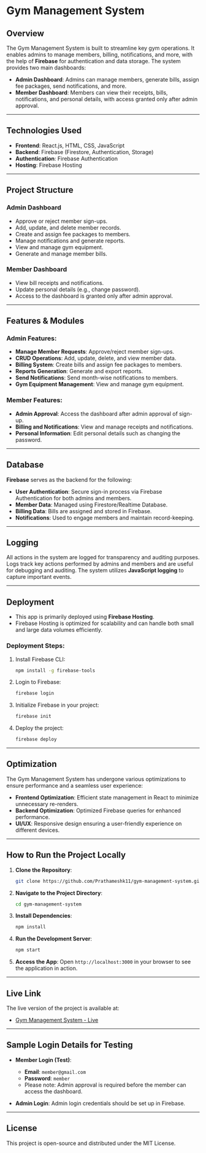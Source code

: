 # Gym Management System

## Overview
The Gym Management System is built to streamline key gym operations. It enables admins to manage members, billing, notifications, and more, with the help of **Firebase** for authentication and data storage. The system provides two main dashboards:

- **Admin Dashboard**: Admins can manage members, generate bills, assign fee packages, send notifications, and more.
- **Member Dashboard**: Members can view their receipts, bills, notifications, and personal details, with access granted only after admin approval.

---

## Technologies Used

- **Frontend**: React.js, HTML, CSS, JavaScript
- **Backend**: Firebase (Firestore, Authentication, Storage)
- **Authentication**: Firebase Authentication
- **Hosting**: Firebase Hosting

---

## Project Structure

### Admin Dashboard
- Approve or reject member sign-ups.
- Add, update, and delete member records.
- Create and assign fee packages to members.
- Manage notifications and generate reports.
- View and manage gym equipment.
- Generate and manage member bills.

### Member Dashboard
- View bill receipts and notifications.
- Update personal details (e.g., change password).
- Access to the dashboard is granted only after admin approval.

---

## Features & Modules

### Admin Features:
- **Manage Member Requests**: Approve/reject member sign-ups.
- **CRUD Operations**: Add, update, delete, and view member data.
- **Billing System**: Create bills and assign fee packages to members.
- **Reports Generation**: Generate and export reports.
- **Send Notifications**: Send month-wise notifications to members.
- **Gym Equipment Management**: View and manage gym equipment.

### Member Features:
- **Admin Approval**: Access the dashboard after admin approval of sign-up.
- **Billing and Notifications**: View and manage receipts and notifications.
- **Personal Information**: Edit personal details such as changing the password.

---

## Database

**Firebase** serves as the backend for the following:

- **User Authentication**: Secure sign-in process via Firebase Authentication for both admins and members.
- **Member Data**: Managed using Firestore/Realtime Database.
- **Billing Data**: Bills are assigned and stored in Firebase.
- **Notifications**: Used to engage members and maintain record-keeping.

---

## Logging

All actions in the system are logged for transparency and auditing purposes. Logs track key actions performed by admins and members and are useful for debugging and auditing. The system utilizes **JavaScript logging** to capture important events.

---

## Deployment

- This app is primarily deployed using **Firebase Hosting**.
- Firebase Hosting is optimized for scalability and can handle both small and large data volumes efficiently.

### Deployment Steps:

1. Install Firebase CLI:
    ```bash
    npm install -g firebase-tools
    ```

2. Login to Firebase:
    ```bash
    firebase login
    ```

3. Initialize Firebase in your project:
    ```bash
    firebase init
    ```

4. Deploy the project:
    ```bash
    firebase deploy
    ```

---

## Optimization

The Gym Management System has undergone various optimizations to ensure performance and a seamless user experience:

- **Frontend Optimization**: Efficient state management in React to minimize unnecessary re-renders.
- **Backend Optimization**: Optimized Firebase queries for enhanced performance.
- **UI/UX**: Responsive design ensuring a user-friendly experience on different devices.

---

## How to Run the Project Locally

1. **Clone the Repository**:
    ```bash
    git clone https://github.com/Prathameshk11/gym-management-system.git
    ```

2. **Navigate to the Project Directory**:
    ```bash
    cd gym-management-system
    ```

3. **Install Dependencies**:
    ```bash
    npm install
    ```

4. **Run the Development Server**:
    ```bash
    npm start
    ```

5. **Access the App**:
   Open `http://localhost:3000` in your browser to see the application in action.

---

## Live Link

The live version of the project is available at:

- [Gym Management System - Live](https://gym-management-system-a714b.web.app/)

---

## Sample Login Details for Testing

- **Member Login (Test)**:
    - **Email**: `member@gmail.com`
    - **Password**: `member`
    - Please note: Admin approval is required before the member can access the dashboard.

- **Admin Login**: Admin login credentials should be set up in Firebase.

---

## License

This project is open-source and distributed under the MIT License.

